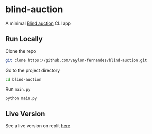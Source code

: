 
# blind-auction
A minimal [Blind auction](https://www.thehindubusinessline.com/markets/commodities/blind-auction/article8705975.ece) CLI app 

## Run Locally
Clone the repo 
```bash
git clone https://github.com/vaylon-fernandes/blind-auction.git
```
Go to the project directory
```bash
cd blind-auction
```
Run `main.py`
```bash 
python main.py 
```

## Live Version 
See a live version on replit [here](https://repl.it/@vaylonfernandes/Hangman?embed=1&output=1#main.py) 
